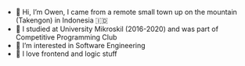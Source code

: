 - 👋 Hi, I’m Owen, I came from a remote small town up on the mountain (Takengon) in Indonesia 🇮🇩
- 🏫 I studied at University Mikroskil (2016-2020) and was part of Competitive Programming Club
- 👀 I’m interested in Software Engineering
- 🌱 I love frontend and logic stuff

<!---
owenizedd/owenizedd is a ✨ special ✨ repository because its `README.md` (this file) appears on your GitHub profile.
You can click the Preview link to take a look at your changes.
--->
